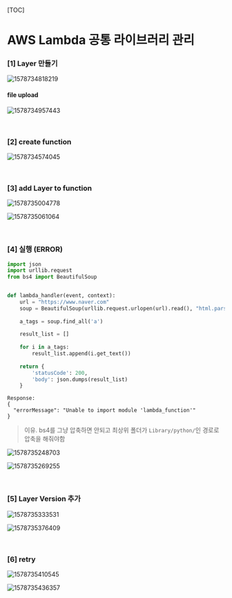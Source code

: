[TOC]

# AWS Lambda 공통 라이브러리 관리

### [1] Layer 만들기

![1578734818219](assets/1578734818219.png)

#### file upload

![1578734957443](assets/1578734957443.png)



<br>

### [2] create function

![1578734574045](assets/1578734574045.png)

<br>

### [3] add Layer to function

![1578735004778](assets/1578735004778.png)

![1578735061064](assets/1578735061064.png)



<br>

### [4] 실행 (ERROR)

```python
import json
import urllib.request
from bs4 import BeautifulSoup


def lambda_handler(event, context):
    url = "https://www.naver.com"
    soup = BeautifulSoup(urllib.request.urlopen(url).read(), "html.parser")
    
    a_tags = soup.find_all('a')
    
    result_list = []
    
    for i in a_tags:
        result_list.append(i.get_text())
        
    return {
        'statusCode': 200,
        'body': json.dumps(result_list)
    }
```

```
Response:
{
  "errorMessage": "Unable to import module 'lambda_function'"
}
```

> 이유. bs4를 그냥 압축하면 안되고 최상위 폴더가 `Library/python/`인 경로로 압축을 해줘야함

![1578735248703](assets/1578735248703.png)

![1578735269255](assets/1578735269255.png)

<br>

### [5] Layer Version 추가

![1578735333531](assets/1578735333531.png)

![1578735376409](assets/1578735376409.png)

<br>

### [6] retry

![1578735410545](assets/1578735410545.png)

![1578735436357](assets/1578735436357.png)



